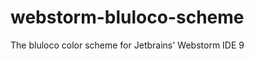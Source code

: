 webstorm-bluloco-scheme
=======================

The bluloco color scheme for Jetbrains' Webstorm IDE 9
